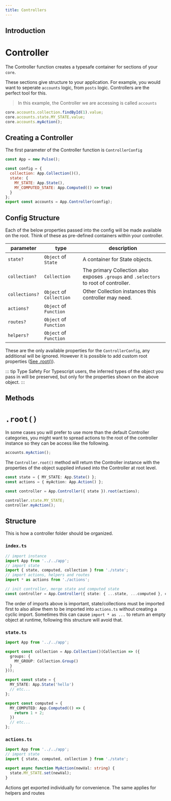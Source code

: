 ```yaml
---
title: Controllers
---
```


## Introduction

# Controller

The Controller function creates a typesafe container for sections of your `core`.

These sections give structure to your application. For example, you would want to seperate `accounts` logic, from `posts` logic. Controllers are the perfect tool for this.

> In this example, the Controller we are accessing is called `accounts`

```ts
core.accounts.collection.findById(1).value;
core.accounts.state.MY_STATE.value;
core.accounts.myAction();
```

## Creating a Controller

The first parameter of the Controller function is `ControllerConfig`

```js
const App = new Pulse();

const config = {
  collection: App.Collection()(),
  state: {
    MY_STATE: App.State(),
    MY_COMPUTED_STATE: App.Computed(() => true)
  }
};
export const accounts = App.Controller(config);
```

## Config Structure

Each of the below properties passed into the config will be made available on the root. Think of these as pre-defined containers within your controller.

| parameter      | type                     | description                                                                           |
| -------------- | ------------------------ | ------------------------------------------------------------------------------------- |
| `state?`       | `Object` of `State`      | A container for State objects.                                                        |
| `collection?`  | `Collection`             | The primary Collection also exposes `.groups` and `.selectors` to root of controller. |
| `collections?` | `Object` of `Collection` | Other Collection instances this controller may need.                                  |
| `actions?`     | `Object` of `Function`   |                                                                                       |
| `routes?`      | `Object` of `Function`   |                                                                                       |
| `helpers?`     | `Object` of `Function`   |                                                                                       |

These are the only available properties for the `ControllerConfig`, any additional will be ignored. However it is possible to add custom root properties ([See .root()](#methods)).

::: tip Type Safety
For Typescript users, the inferred types of the object you pass in will be preserved, but only for the properties shown on the above object.
:::

## Methods

# `.root()`

In some cases you will prefer to use more than the default Controller categories, you might want to spread actions to the root of the controller instance so they can be access like the following.

```js
accounts.myAction();
```

The `Controller.root()` method will return the Controller instance with the properties of the object supplied infused into the Controller at root level.

```ts
const state = { MY_STATE: App.State() };
const actions = { myAction: App.Action() };

const controller = App.Controller({ state }).root(actions);

controller.state.MY_STATE;
controller.myAction();
```

## Structure

This is how a controller folder should be organized.

### `index.ts`

```ts
// import instance
import App from '../../app';
// import state
import { state, computed, collection } from './state';
// import actions, helpers and routes
import * as actions from './actions';

// init controller, merge state and computed state
const controller = App.Controller({ state: { ...state, ...computed }, collection }).root(actions);
```

The order of imports above is important, state/collections must be imported first to also allow them to be imported into `actions.ts` without creating a cyclic import. Sometimes this can cause `import * as ...` to return an empty object at runtime, following this structure will avoid that.

### `state.ts`

```ts
import App from '../../app';

export const collection = App.Collection()(Collection => ({
  groups: {
    MY_GROUP: Collection.Group()
  }
}));

export const state = {
  MY_STATE: App.State('hello')
  // etc...
};

export const computed = {
  MY_COMPUTED: App.Computed(() => {
    return 1 + 2;
  })
  // etc...
};
```

### `actions.ts`

```ts
import App from '../../app';
// import state
import { state, computed, collection } from './state';

export async function MyAction(newVal: string) {
  state.MY_STATE.set(newVal);
}
```

Actions get exported individually for convenience. The same applies for helpers and routes
